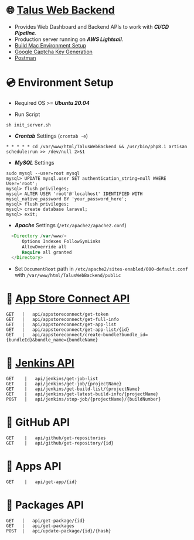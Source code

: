 # 🌐 [Talus Web Backend](http://34.252.141.173)
- Provides Web Dashboard and Backend APIs to work with ***CI/CD Pipeline***.
- Production server running on ***AWS Lightsail***.
- [Build Mac Environment Setup](https://github.com/TalusStudio-Packages/Build-Mac-Environment)
- [Google Captcha Key Generation](https://www.google.com/recaptcha/admin/create)
- [Postman](https://www.postman.com)

# 💿 Environment Setup
- Required OS >= ***Ubuntu 20.04***

- Run Script
```
sh init_server.sh
```
- ***Crontab*** Settings (`crontab -e`)
```
* * * * * cd /var/www/html/TalusWebBackend && /usr/bin/php8.1 artisan schedule:run >> /dev/null 2>&1
```

- ***MySQL*** Settings
```
sudo mysql --user=root mysql
mysql> UPDATE mysql.user SET authentication_string=null WHERE User='root';
mysql> flush privileges;
mysql> ALTER USER 'root'@'localhost' IDENTIFIED WITH mysql_native_password BY 'your_password_here';
mysql> flush privileges;
mysql> create database laravel;
mysql> exit;
```

- ***Apache*** Settings (`/etc/apache2/apache2.conf`)
```php
  <Directory /var/www/>
      Options Indexes FollowSymLinks
      AllowOverride all
      Require all granted
  </Directory>
```
- Set `DocumentRoot` path in `/etc/apache2/sites-enabled/000-default.conf` with `/var/www/html/TalusWebBackend/public`

# 🔑 [App Store Connect API](https://developer.apple.com/documentation/appstoreconnectapi)
```
GET   |   api/appstoreconnect/get-token
GET   |   api/appstoreconnect/get-full-info
GET   |   api/appstoreconnect/get-app-list
GET   |   api/appstoreconnect/get-app-list/{id}
GET   |   api/appstoreconnect/create-bundle?bundle_id={bundleId}&bundle_name={bundleName}
```

# 🔑 [Jenkins API](https://github.com/jenkinsci/pipeline-stage-view-plugin/tree/master/rest-api)
```
GET    |   api/jenkins/get-job-list
GET    |   api/jenkins/get-job/{projectName}
GET    |   api/jenkins/get-build-list/{projectName}
GET    |   api/jenkins/get-latest-build-info/{projectName}
POST   |   api/jenkins/stop-job/{projectName}/{buildNumber}
```

# 🔑 GitHub API
```
GET    |   api/github/get-repositories
GET    |   api/github/get-repository/{id}
```

# 🔑 Apps API
```
GET    |   api/get-app/{id}
```


# 🔑 Packages API
```
GET   |   api/get-package/{id}
GET   |   api/get-packages
POST  |   api/update-package/{id}/{hash}
```
